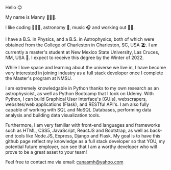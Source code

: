 Hello 😊

My name is Manny 🙋🏽‍♂️.

I like coding 👨🏽‍💻, astronomy 🔭, music 🎧 and working out 🏋🏽.

I have a B.S. in Physics, and a B.S. in Astrophysics, both of which were obtained from the College of Charleston in Charleston, SC, USA 🏖.
I am currently a master's student at New Mexico State University, Las Cruces, NM, USA 🌵. I expect to receive this degree by the Winter of 2022.

While I love space and learning about the universe we live in, I have become very interested in joining industry as a full stack developer once I complete the Master's program at NMSU.

I am extremely knowledgable in Python thanks to my own research as an astrophysicist, as well as Python Bootcamp that I took on Udemy. With Python, I can build Graphical User Interface's (GUIs), webscrapers, websites/web applications (Flask), and RESTful API's. I am also fully capable of working with SQL and NoSQL Databases, performing data analysis and building data visualization tools.

Furthermore, I am very familiar with front-end languages and frameworks such as HTML, CSS5, JavaScript, ReactJS and Bootstrap, as well as back-end tools like Node.JS, Express, Django and Flask. My goal is to have this github page reflect my knowledge as a full stack developer so that YOU, my potential future employer, can see that I am a worthy developer who will prove to be a great asset to your team!

Feel free to contact me via email: canasmh@yahoo.com

